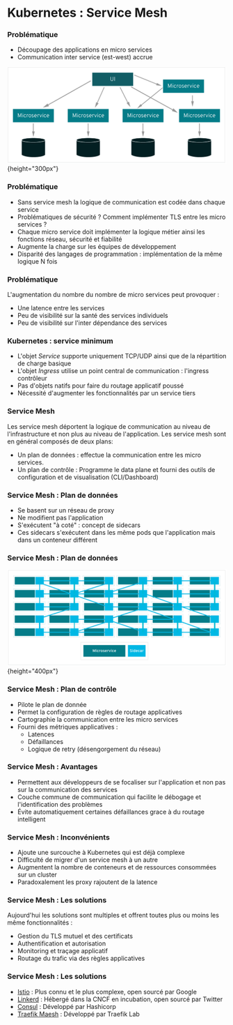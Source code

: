# Kubernetes : Service Mesh

### Problématique

- Découpage des applications en micro services
- Communication inter service (est-west) accrue

![](images/kubernetes/mesh-01.png){height="300px"}

### Problématique

- Sans service mesh la logique de communication est codée dans chaque service
- Problématiques de sécurité ? Comment implémenter TLS entre les micro services ?
- Chaque micro service doit implémenter la logique métier ainsi les fonctions réseau, sécurité et fiabilité
- Augmente la charge sur les équipes de développement
- Disparité des langages de programmation : implémentation de la même logique N fois

### Problématique

L'augmentation du nombre du nombre de micro services peut provoquer :

- Une latence entre les services
- Peu de visibilité sur la santé des services individuels
- Peu de visibilité sur l'inter dépendance des services

### Kubernetes : service minimum

- L'objet *Service* supporte uniquement TCP/UDP ainsi que de la répartition de charge basique
- L'objet *Ingress* utilise un point central de communication : l'ingress contrôleur
- Pas d'objets natifs pour faire du routage applicatif poussé
- Nécessité d'augmenter les fonctionnalités par un service tiers

### Service Mesh

Les service mesh déportent la logique de communication au niveau de l'infrastructure et non plus au niveau de l'application. Les service mesh sont en général composés de deux plans:

- Un plan de données : effectue la communication entre les micro services.
- Un plan de contrôle : Programme le data plane et fourni des outils de configuration et de visualisation (CLI/Dashboard)

### Service Mesh : Plan de données

- Se basent sur un réseau de proxy
- Ne modifient pas l'application
- S'exécutent "à coté" : concept de sidecars
- Ces sidecars s'exécutent dans les même pods que l'application mais dans un conteneur différent

### Service Mesh : Plan de données

![](images/kubernetes/mesh-02.png){height="400px"}

### Service Mesh : Plan de contrôle

- Pilote le plan de donnée
- Permet la configuration de règles de routage applicatives
- Cartographie la communication entre les micro services
- Fourni des métriques applicatives :
    - Latences
    - Défaillances
    - Logique de retry (désengorgement du réseau)

### Service Mesh : Avantages

- Permettent aux développeurs de se focaliser sur l'application et non pas sur la communication des services
- Couche commune de communication qui facilite le débogage et l'identification des problèmes
- Évite automatiquement certaines défaillances grace à du routage intelligent

### Service Mesh : Inconvénients

- Ajoute une surcouche à Kubernetes qui est déjà complexe
- Difficulté de migrer d'un service mesh à un autre
- Augmentent la nombre de conteneurs et de ressources consommées sur un cluster
- Paradoxalement les proxy rajoutent de la latence

### Service Mesh : Les solutions

Aujourd'hui les solutions sont multiples et offrent toutes plus ou moins les même fonctionnalités :

- Gestion du TLS mutuel et des certificats
- Authentification et autorisation
- Monitoring et traçage applicatif
- Routage du trafic via des règles applicatives

### Service Mesh : Les solutions

- [Istio](https://istio.io/) : Plus connu et le plus complexe, open sourcé par Google
- [Linkerd](https://linkerd.io/) : Hébergé dans la CNCF en incubation, open sourcé par Twitter
- [Consul](https://www.consul.io/use-cases/multi-platform-service-mesh) : Développé par Hashicorp
- [Traefik Maesh](https://traefik.io/traefik-mesh/) : Développé par Traefik Lab

